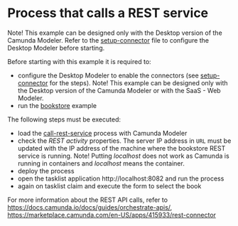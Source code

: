 # Process that calls a REST service

Note! This example can be designed only with the Desktop version of the Camunda Modeler. Refer to the [setup-connector](../setup-connectors.md) file to configure the Desktop Modeler before starting.

Before starting with this example it is required to:
- configure the  Desktop Modeler to enable the connectors (see [setup-connector](../setup-connectors.md) for the steps). Note! This example can be designed only with the Desktop version of the Camunda Modeler or with the SaaS - Web Modeler.
- run the [bookstore](https://github.com/ISGroup-Polimi/rest-examples/tree/main/bookstore) example 

The following steps must be executed:
- load the [call-rest-service](./call-rest-service.bpmn) process with Camunda Modeler
- check the *REST activity* properties. The server IP address in `URL` must be updated with the IP address of the machine where the bookstore REST service is running. Note! Putting *localhost* does not work as Camunda is running in containers and *localhost* means the container.
- deploy the process
- open the tasklist application http://localhost:8082 and run the process
- again on tasklist claim and execute the form to select the book

For more information about the REST API calls, refer to https://docs.camunda.io/docs/guides/orchestrate-apis/, https://marketplace.camunda.com/en-US/apps/415933/rest-connector